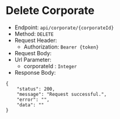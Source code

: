 # Delete Corporate

- Endpoint: `api/corporate/{corporateId}`
- Method: `DELETE`
- Request Header:
  - Authorization: `Bearer {token}`
- Request Body:
- Url Parameter:
  - corporateId : `Integer`
- Response Body:

```
{
    "status": 200,
    "message": "Request successful.",
    "error": "",
    "data": ""
}
```


